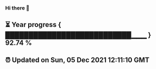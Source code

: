 ### Hi there 👋
⏳ Year progress { ███████████████████████████▁▁▁ } 92.74 %
---
⏰ Updated on Sun, 05 Dec 2021 12:11:10 GMT
---
